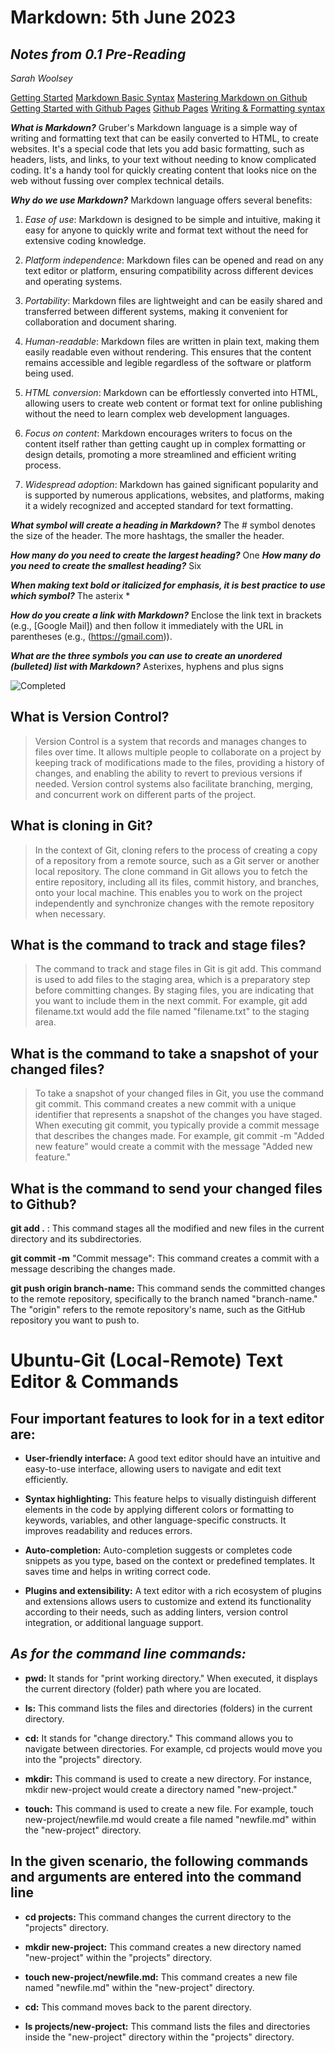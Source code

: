 # Markdown: 5th June 2023

## _Notes from 0.1 Pre-Reading_

*Sarah Woolsey*

[Getting Started](https://www.markdownguide.org/getting-started/)
[Markdown Basic Syntax](https://www.markdownguide.org/basic-syntax/)
[Mastering Markdown on Github](https://guides.github.com/features/mastering-markdown/)
[Getting Started with Github Pages](https://guides.github.com/features/pages/)
[Github Pages](https://pages.github.com/)
[Writing & Formatting syntax](https://help.github.com/en/articles/basic-writing-and-formatting-syntax)

***What is Markdown?***
Gruber's Markdown language is a simple way of writing and formatting text that can be easily converted to HTML, to create websites. It's a special code that lets you add basic formatting, such as headers, lists, and links, to your text without needing to know complicated coding. It's a handy tool for quickly creating content that looks nice on the web without fussing over complex technical details.

***Why do we use Markdown?***
Markdown language offers several benefits:

1. _Ease of use_: Markdown is designed to be simple and intuitive, making it easy for anyone to quickly write and format text without the need for extensive coding knowledge.

2. _Platform independence_: Markdown files can be opened and read on any text editor or platform, ensuring compatibility across different devices and operating systems.

3. _Portability_: Markdown files are lightweight and can be easily shared and transferred between different systems, making it convenient for collaboration and document sharing.

4. _Human-readable_: Markdown files are written in plain text, making them easily readable even without rendering. This ensures that the content remains accessible and legible regardless of the software or platform being used.

5. _HTML conversion_: Markdown can be effortlessly converted into HTML, allowing users to create web content or format text for online publishing without the need to learn complex web development languages.

6. _Focus on content_: Markdown encourages writers to focus on the content itself rather than getting caught up in complex formatting or design details, promoting a more streamlined and efficient writing process.

7. _Widespread adoption_: Markdown has gained significant popularity and is supported by numerous applications, websites, and platforms, making it a widely recognized and accepted standard for text formatting.

***What symbol will create a heading in Markdown?***
The # symbol denotes the size of the header. The more hashtags, the smaller the header.

***How many do you need to create the largest heading?***
One
***How many do you need to create the smallest heading?***
Six

***When making text bold or italicized for emphasis, it is best practice to use which symbol?***
The asterix *

***How do you create a link with Markdown?***
 Enclose the link text in brackets (e.g., [Google Mail]) and then follow it immediately with the URL in parentheses (e.g., (<https://gmail.com>)).

***What are the three symbols you can use to create an unordered (bulleted) list with Markdown?***
Asterixes, hyphens and plus signs

![Completed](https://www.onlygfx.com/wp-content/uploads/2018/04/completed-stamp-4.png)


## What is Version Control?

> Version Control is a system that records and manages changes to files over time. It allows multiple people to collaborate on a project by keeping track of modifications made to the files, providing a history of changes, and enabling the ability to revert to previous versions if needed. Version control systems also facilitate branching, merging, and concurrent work on different parts of the project.

## What is cloning in Git?

> In the context of Git, cloning refers to the process of creating a copy of a repository from a remote source, such as a Git server or another local repository. The clone command in Git allows you to fetch the entire repository, including all its files, commit history, and branches, onto your local machine. This enables you to work on the project independently and synchronize changes with the remote repository when necessary.

## What is the command to track and stage files?

> The command to track and stage files in Git is git add. This command is used to add files to the staging area, which is a preparatory step before committing changes. By staging files, you are indicating that you want to include them in the next commit. For example, git add filename.txt would add the file named "filename.txt" to the staging area.

## What is the command to take a snapshot of your changed files?

> To take a snapshot of your changed files in Git, you use the command git commit. This command creates a new commit with a unique identifier that represents a snapshot of the changes you have staged. When executing git commit, you typically provide a commit message that describes the changes made. For example, git commit -m "Added new feature" would create a commit with the message "Added new feature."

## What is the command to send your changed files to Github?

**git add .** : This command stages all the modified and new files in the current directory and its subdirectories.

**git commit -m** "Commit message": This command creates a commit with a message describing the changes made.

**git push origin branch-name:** This command sends the committed changes to the remote repository, specifically to the branch named "branch-name." The "origin" refers to the remote repository's name, such as the GitHub repository you want to push to.


# Ubuntu-Git (Local-Remote) Text Editor & Commands

## **Four important features to look for in a text editor are:**

- **User-friendly interface:** A good text editor should have an intuitive and easy-to-use interface, allowing users to navigate and edit text efficiently.

- **Syntax highlighting:** This feature helps to visually distinguish different elements in the code by applying different colors or formatting to keywords, variables, and other language-specific constructs. It improves readability and reduces errors.

- **Auto-completion:** Auto-completion suggests or completes code snippets as you type, based on the context or predefined templates. It saves time and helps in writing correct code.

- **Plugins and extensibility:** A text editor with a rich ecosystem of plugins and extensions allows users to customize and extend its functionality according to their needs, such as adding linters, version control integration, or additional language support.

## *As for the command line commands:*

- **pwd:** It stands for "print working directory." When executed, it displays the current directory (folder) path where you are located.

- **ls:** This command lists the files and directories (folders) in the current directory.

- **cd:** It stands for "change directory." This command allows you to navigate between directories. For example, cd projects would move you into the "projects" directory.

- **mkdir:** This command is used to create a new directory. For instance, mkdir new-project would create a directory named "new-project."

- **touch:** This command is used to create a new file. For example, touch new-project/newfile.md would create a file named "newfile.md" within the "new-project" directory.

## In the given scenario, the following commands and arguments are entered into the command line

- **cd projects:** This command changes the current directory to the "projects" directory.

- **mkdir new-project:** This command creates a new directory named "new-project" within the "projects" directory.

- **touch new-project/newfile.md:** This command creates a new file named "newfile.md" within the "new-project" directory.

- **cd:** This command moves back to the parent directory.

- **ls projects/new-project:** This command lists the files and directories inside the "new-project" directory within the "projects" directory.
